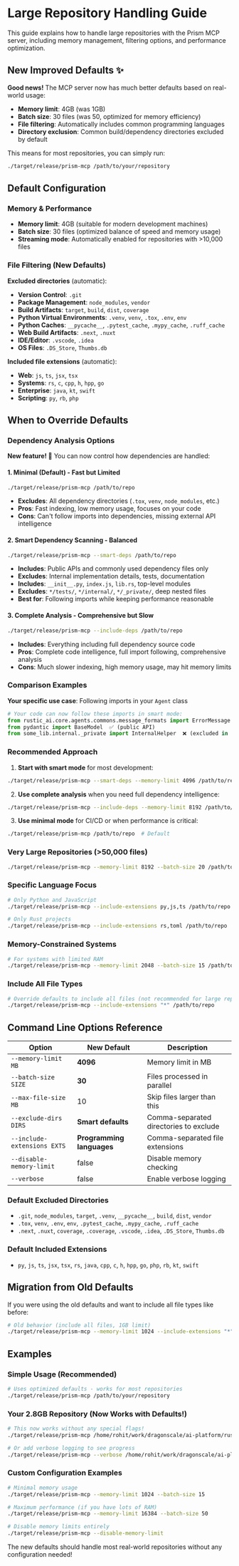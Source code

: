 # Large Repository Handling Guide

This guide explains how to handle large repositories with the Prism MCP server, including memory management, filtering options, and performance optimization.

## New Improved Defaults ✨

**Good news!** The MCP server now has much better defaults based on real-world usage:

- **Memory limit**: 4GB (was 1GB)
- **Batch size**: 30 files (was 50, optimized for memory efficiency)
- **File filtering**: Automatically includes common programming languages
- **Directory exclusion**: Common build/dependency directories excluded by default

This means for most repositories, you can simply run:
```bash
./target/release/prism-mcp /path/to/your/repository
```

## Default Configuration

### Memory & Performance
- **Memory limit**: 4GB (suitable for modern development machines)
- **Batch size**: 30 files (optimized balance of speed and memory usage)
- **Streaming mode**: Automatically enabled for repositories with >10,000 files

### File Filtering (New Defaults)
**Excluded directories** (automatic):
- **Version Control**: `.git`
- **Package Management**: `node_modules`, `vendor`
- **Build Artifacts**: `target`, `build`, `dist`, `coverage`
- **Python Virtual Environments**: `.venv`, `venv`, `.tox`, `.env`, `env`
- **Python Caches**: `__pycache__`, `.pytest_cache`, `.mypy_cache`, `.ruff_cache`
- **Web Build Artifacts**: `.next`, `.nuxt`
- **IDE/Editor**: `.vscode`, `.idea`
- **OS Files**: `.DS_Store`, `Thumbs.db`

**Included file extensions** (automatic):
- **Web**: `js`, `ts`, `jsx`, `tsx`
- **Systems**: `rs`, `c`, `cpp`, `h`, `hpp`, `go`
- **Enterprise**: `java`, `kt`, `swift`
- **Scripting**: `py`, `rb`, `php`

## When to Override Defaults

### Dependency Analysis Options

**New feature! 🎯** You can now control how dependencies are handled:

#### 1. Minimal (Default) - Fast but Limited
```bash
./target/release/prism-mcp /path/to/repo
```
- **Excludes**: All dependency directories (`.tox`, `venv`, `node_modules`, etc.)
- **Pros**: Fast indexing, low memory usage, focuses on your code
- **Cons**: Can't follow imports into dependencies, missing external API intelligence

#### 2. Smart Dependency Scanning - Balanced
```bash
./target/release/prism-mcp --smart-deps /path/to/repo
```
- **Includes**: Public APIs and commonly used dependency files only
- **Excludes**: Internal implementation details, tests, documentation
- **Includes**: `__init__.py`, `index.js`, `lib.rs`, top-level modules
- **Excludes**: `*/tests/`, `*/internal/`, `*/_private/`, deep nested files
- **Best for**: Following imports while keeping performance reasonable

#### 3. Complete Analysis - Comprehensive but Slow
```bash
./target/release/prism-mcp --include-deps /path/to/repo
```
- **Includes**: Everything including full dependency source code
- **Pros**: Complete code intelligence, full import following, comprehensive analysis
- **Cons**: Much slower indexing, high memory usage, may hit memory limits

### Comparison Examples

**Your specific use case**: Following imports in your `Agent` class

```python
# Your code can now follow these imports in smart mode:
from rustic_ai.core.agents.commons.message_formats import ErrorMessage  ✅
from pydantic import BaseModel  ✅ (public API)
from some_lib.internal._private import InternalHelper  ❌ (excluded in smart mode)
```

### Recommended Approach

1. **Start with smart mode** for most development:
```bash
./target/release/prism-mcp --smart-deps --memory-limit 4096 /path/to/repo
```

2. **Use complete analysis** when you need full dependency intelligence:
```bash
./target/release/prism-mcp --include-deps --memory-limit 8192 /path/to/repo
```

3. **Use minimal mode** for CI/CD or when performance is critical:
```bash
./target/release/prism-mcp /path/to/repo  # Default
```

### Very Large Repositories (>50,000 files)
```bash
./target/release/prism-mcp --memory-limit 8192 --batch-size 20 /path/to/huge/repo
```

### Specific Language Focus
```bash
# Only Python and JavaScript
./target/release/prism-mcp --include-extensions py,js,ts /path/to/repo

# Only Rust projects  
./target/release/prism-mcp --include-extensions rs,toml /path/to/repo
```

### Memory-Constrained Systems
```bash
# For systems with limited RAM
./target/release/prism-mcp --memory-limit 2048 --batch-size 15 /path/to/repo
```

### Include All File Types
```bash
# Override defaults to include all files (not recommended for large repos)
./target/release/prism-mcp --include-extensions "*" /path/to/repo
```

## Command Line Options Reference

| Option | **New Default** | Description |
|--------|---------|-------------|
| `--memory-limit MB` | **4096** | Memory limit in MB |
| `--batch-size SIZE` | **30** | Files processed in parallel |
| `--max-file-size MB` | 10 | Skip files larger than this |
| `--exclude-dirs DIRS` | **Smart defaults** | Comma-separated directories to exclude |
| `--include-extensions EXTS` | **Programming languages** | Comma-separated file extensions |
| `--disable-memory-limit` | false | Disable memory checking |
| `--verbose` | false | Enable verbose logging |

### Default Excluded Directories
- `.git`, `node_modules`, `target`, `.venv`, `__pycache__`, `build`, `dist`, `vendor`
- `.tox`, `venv`, `.env`, `env`, `.pytest_cache`, `.mypy_cache`, `.ruff_cache`
- `.next`, `.nuxt`, `coverage`, `.coverage`, `.vscode`, `.idea`, `.DS_Store`, `Thumbs.db`

### Default Included Extensions  
- `py`, `js`, `ts`, `jsx`, `tsx`, `rs`, `java`, `cpp`, `c`, `h`, `hpp`, `go`, `php`, `rb`, `kt`, `swift`

## Migration from Old Defaults

If you were using the old defaults and want to include all file types like before:

```bash
# Old behavior (include all files, 1GB limit)
./target/release/prism-mcp --memory-limit 1024 --include-extensions "*" /path/to/repo
```

## Examples

### Simple Usage (Recommended)
```bash
# Uses optimized defaults - works for most repositories
./target/release/prism-mcp /path/to/your/repository
```

### Your 2.8GB Repository (Now Works with Defaults!)
```bash
# This now works without any special flags!
./target/release/prism-mcp /home/rohit/work/dragonscale/ai-platform/rustic-ai

# Or add verbose logging to see progress
./target/release/prism-mcp --verbose /home/rohit/work/dragonscale/ai-platform/rustic-ai
```

### Custom Configuration Examples
```bash
# Minimal memory usage
./target/release/prism-mcp --memory-limit 1024 --batch-size 15

# Maximum performance (if you have lots of RAM)
./target/release/prism-mcp --memory-limit 16384 --batch-size 50

# Disable memory limits entirely
./target/release/prism-mcp --disable-memory-limit
```

The new defaults should handle most real-world repositories without any configuration needed! 